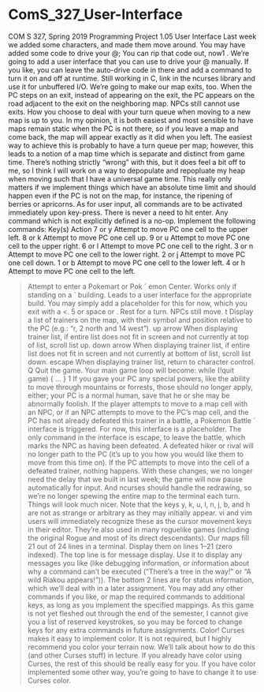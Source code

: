 # ComS_327_User-Interface

COM S 327, Spring 2019
Programming Project 1.05
User Interface
Last week we added some characters, and made them move around. You may have added some code to
drive your @; You can rip that code out, now1
. We’re going to add a user interface that you can use to drive
your @ manually. If you like, you can leave the auto-drive code in there and add a command to turn it on
and off at runtime.
Still working in C, link in the ncurses library and use it for unbuffered I/O.
We’re going to make our map exits, too. When the PC steps on an exit, instead of appearing on the exit,
the PC appears on the road adjacent to the exit on the neighboring map. NPCs still cannot use exits.
How you choose to deal with your turn queue when moving to a new map is up to you. In my opinion,
it is both easiest and most sensible to have maps remain static when the PC is not there, so if you leave a
map and come back, the map will appear exactly as it did when you left. The easiest way to achieve this is
probably to have a turn queue per map; however, this leads to a notion of a map time which is separate and
distinct from game time. There’s nothing strictly “wrong” with this, but it does feel a bit off to me, so I think
I will work on a way to depopulate and repopluate my heap when moving such that I have a universal game
time. This really only matters if we implement things which have an absolute time limit and should happen
even if the PC is not on the map, for instance, the ripening of berries or apricorns.
As for user input, all commands are to be activated immediately upon key-press. There is never a need
to hit enter. Any command which is not explicitly defined is a no-op. Implement the following commands:
Key(s) Action
7 or y Attempt to move PC one cell to the upper left.
8 or k Attempt to move PC one cell up.
9 or u Attempt to move PC one cell to the upper right.
6 or l Attempt to move PC one cell to the right.
3 or n Attempt to move PC one cell to the lower right.
2 or j Attempt to move PC one cell down.
1 or b Attempt to move PC one cell to the lower left.
4 or h Attempt to move PC one cell to the left.
> Attempt to enter a Pokemart or Pok ´ emon Center. Works only if standing on a ´
building. Leads to a user interface for the appropriate build. You may simply add
a placeholder for this for now, which you exit with a <.
5 or space or . Rest for a turn. NPCs still move.
t Display a list of trainers on the map, with their symbol and position relative to
the PC (e.g.: “r, 2 north and 14 west”).
up arrow When displaying trainer list, if entire list does not fit in screen and not currently
at top of list, scroll list up.
down arrow When displaying trainer list, if entire list does not fit in screen and not currently
at bottom of list, scroll list down.
escape When displaying trainer list, return to character control.
Q Quit the game. Your main game loop will become: while (!quit game) {
... }
1
If you gave your PC any special powers, like the ability to move through mountains or forrests, those should no longer apply,
either; your PC is a normal human, save that he or she may be abnormally foolish.
If the player attempts to move to a map cell with an NPC, or if an NPC attempts to move to the PC’s
map cell, and the PC has not already defeated this trainer in a battle, a Pokemon Battle ´ interface is triggered.
For now, this interface is a placeholder. The only command in the interface is escape, to leave the battle,
which marks the NPC as having been defeated. A defeated hiker or rival will no longer path to the PC (it’s
up to you how you would like them to move from this time on). If the PC attempts to move into the cell of
a defeated trainer, nothing happens.
With these changes, we no longer need the delay that we built in last week; the game will now pause
automatically for input. And ncurses should handle the redrawing, so we’re no longer spewing the entire
map to the terminal each turn. Things will look much nicer.
Note that the keys y, k, u, l, n, j, b, and h are not as strange or arbitrary as they may initially appear.
vi and vim users will immediately recognize these as the cursor movement keys in their editor. They’re also
used in many roguelike games (including the original Rogue and most of its direct descendants).
Our maps fill 21 out of 24 lines in a terminal. Display them on lines 1–21 (zero indexed). The top line
is for message display. Use it to display any messages you like (like debugging information, or information
about why a command can’t be executed (“There’s a tree in the way!” or “A wild Riakou appears!”)). The
bottom 2 lines are for status information, which we’ll deal with in a later assignment.
You may add any other commands if you like, or map the required commands to additional keys, as
long as you implement the specified mappings. As this game is not yet fleshed out through the end of the
semester, I cannot give you a list of reserved keystrokes, so you may be forced to change keys for any extra
commands in future assignments.
Color!
Curses makes it easy to implement color. It is not required, but I highly recommend you color your
terrain now. We’ll talk about how to do this (and other Curses stuff) in lecture. If you already have color
using Curses, the rest of this should be really easy for you. If you have color implemented some other way,
you’re going to have to change it to use Curses color.
